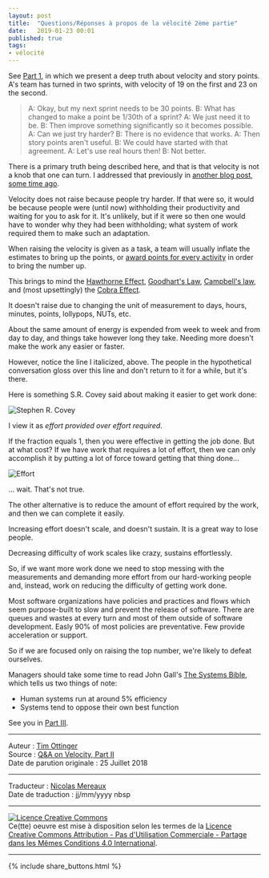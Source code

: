 ```yaml
---
layout: post
title:  "Questions/Réponses à propos de la vélocité 2ème partie"
date:   2019-01-23 00:01
published: true
tags:
- vélocité
---
```


See [Part 1](https://agileotter.blogspot.com/2018/07/q-on-velocity-part-i.html), in which we present a deep truth about velocity and story points. A's team has turned in two sprints, with velocity of 19 on the first and 23 on the second.



> A: Okay, but my next sprint needs to be 30 points.
> B: What has changed to make a point be 1/30th of a sprint?
> A: We just need it to be.
> B: Then improve something significantly so it becomes possible.
> A: Can we just try harder?
> B: There is no evidence that works.
> A: Then story points aren't useful.
> B: We could have started with that agreement.
> A: Let's use real hours then!
> B: Not better.



There is a primary truth being described here, and that is that velocity is not a knob that one can turn. I addressed that previously in [another blog post, some time ago](http://agileotter.blogspot.com/2012/09/14-weird-observations-about-agile-team.html).



Velocity does not raise because people try harder.  If that were so, it would be because people were (until now) withholding their productivity and waiting for you to ask for it. It's unlikely, but if it were so then one would have to wonder why they had been withholding; what system of work required them to make such an adaptation.



When raising the velocity is given as a task, a team will usually inflate the estimates to bring up the points, or [award points for every activity](https://www.industriallogic.com/blog/stop-using-story-points/) in order to bring the number up.



This brings to mind the [Hawthorne Effect](https://en.wikipedia.org/wiki/Hawthorne_effect), [Goodhart's Law](https://en.wikipedia.org/wiki/Goodhart%27s_law), [Campbell's law](https://en.wikipedia.org/wiki/Campbell%27s_law), and (most upsettingly) the [Cobra Effect](https://www.psychologytoday.com/us/blog/machiavellians-gulling-the-rubes/201610/the-cobra-effect-good-intentions-perverse-outcomes).



It doesn't raise due to changing the unit of measurement to days, hours, minutes, points, lollypops, NUTs, etc.



About the same amount of energy is expended from week to week and from day to day, and things take however long they take. Needing more doesn't make the work any easier or faster.



However, notice the line I italicized, above.  The people in the hypothetical conversation gloss over this line and don't return to it for a while, but it's there.



Here is something S.R. Covey said about making it easier to get work done:



![Stephen R. Covey](https://1.bp.blogspot.com/-DXSnZeGNCKE/W1jm-AoIBKI/AAAAAAAAp9U/3jnkKsssTB8j_MBP3ZQjpG2kWKKYqmJSQCLcBGAs/s320/Screenshot%2B2016-05-15%2B17.01.16.png)


I view it as _effort provided over effort required_.



If the fraction equals 1, then you were effective in getting the job done. But at what cost? If we have work that requires a lot of effort, then we can only accomplish it by putting a lot of force toward getting that thing done...



![Effort](https://4.bp.blogspot.com/-7zG0ZaAGk8g/W1jn6ftXGsI/AAAAAAAAp9c/nlBYHzszrQcaNREl8HfLAAlFXR3iCinVwCLcBGAs/s320/Screenshot%2B2018-07-25%2B16.12.39.png)



... wait. That's not true.



The other alternative is to reduce the amount of effort required by the work, and then we can complete it easily.



Increasing effort doesn't scale, and doesn't sustain. It is a great way to lose people.



Decreasing difficulty of work scales like crazy, sustains effortlessly.



So, if we want more work done we need to stop messing with the measurements and demanding more effort from our hard-working people and, instead, work on reducing the difficulty of getting work done.



Most software organizations have policies and practices and flows which seem purpose-built to slow and prevent the release of software. There are queues and wastes at every turn and most of them outside of software development. Easly 90% of most policies are preventative. Few provide acceleration or support.



So if we are focused only on raising the top number, we're likely to defeat ourselves.



Managers should take some time to read John Gall's [The Systems Bible](https://www.amazon.com/SYSTEMANTICS-SYSTEMS-BIBLE-John-Gall-ebook/dp/B00AK1BIDM/ref=sr_1_1?ie=UTF8&qid=1532553494&sr=8-1&keywords=the+systems+bible), which tells us two things of note:



* Human systems run at around 5% efficiency
* Systems tend to oppose their own best function



See you in [Part III](https://agileotter.blogspot.com/2018/07/q-and-on-velocity-part-iii.html).


---
Auteur : [Tim Ottinger](https://plus.google.com/+TimOttinger)  
Source : [Q&A on Velocity, Part II ](https://agileotter.blogspot.com/2018/07/q-on-velocity-part-ii.html)  
Date de parution originale : 25 Juillet 2018  

---
Traducteur : [Nicolas Mereaux](http://www.les-traducteurs-agiles.org/traducteurs/)  
Date de traduction : jj/mm/yyyy  nbsp

---

<a rel="license" href="http://creativecommons.org/licenses/by-nc-sa/4.0/"><img alt="Licence Creative Commons" style="border-width:0" src="http://i.creativecommons.org/l/by-nc-sa/4.0/88x31.png" /></a><br />Ce(tte) oeuvre est mise à disposition selon les termes de la <a rel="license" href="http://creativecommons.org/licenses/by-nc-sa/4.0/">Licence Creative Commons Attribution - Pas d'Utilisation Commerciale - Partage dans les Mêmes Conditions 4.0 International</a>.

---

{% include share_buttons.html %}

